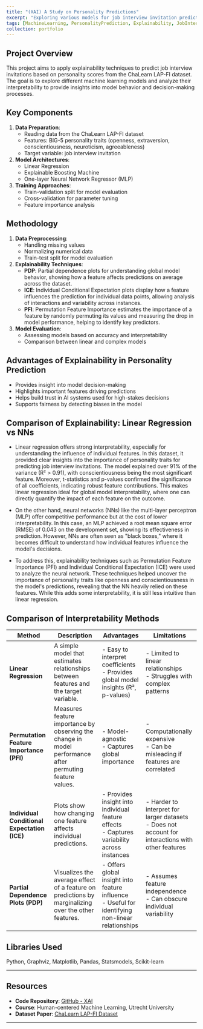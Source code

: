 ```yaml
---
title: "(XAI) A Study on Personality Predictions"
excerpt: "Exploring various models for job interview invitation predictions using explainability techniques"
tags: [MachineLearning, PersonalityPrediction, Explainability, JobInterviews, LinearModels, XGBoost, DataProcessing, ModelInterpretation]
collection: portfolio
---
```



## Project Overview

This project aims to apply explainability techniques to predict job interview invitations based on personality scores from the ChaLearn LAP-FI dataset. The goal is to explore different machine learning models and analyze their interpretability to provide insights into model behavior and decision-making processes.

## Key Components
1. **Data Preparation**:
   - Reading data from the ChaLearn LAP-FI dataset
   - Features: BIG-5 personality traits (openness, extraversion, conscientiousness, neuroticism, agreeableness)
   - Target variable: job interview invitation
2. **Model Architectures**:
   - Linear Regression
   - Explainable Boosting Machine
   - One-layer Neural Network Regressor (MLP)
3. **Training Approaches**:
   - Train-validation split for model evaluation
   - Cross-validation for parameter tuning
   - Feature importance analysis

## Methodology
1. **Data Preprocessing**:
   - Handling missing values
   - Normalizing numerical data
   - Train-test split for model evaluation
2. **Explainability Techniques**:
   - **PDP**: Partial dependence plots for understanding global model behavior, showing how a feature affects predictions on average across the dataset.
   - **ICE**: Individual Conditional Expectation plots display how a feature influences the prediction for individual data points, allowing analysis of interactions and variability across instances.
   - **PFI**: Permutation Feature Importance estimates the importance of a feature by randomly permuting its values and measuring the drop in model performance, helping to identify key predictors.
3. **Model Evaluation**:
   - Assessing models based on accuracy and interpretability
   - Comparison between linear and complex models

## Advantages of Explainability in Personality Prediction
- Provides insight into model decision-making
- Highlights important features driving predictions
- Helps build trust in AI systems used for high-stakes decisions
- Supports fairness by detecting biases in the model

## Comparison of Explainability: Linear Regression vs NNs
- Linear regression offers strong interpretability, especially for understanding the influence of individual features. In this dataset, it provided clear insights into the importance of personality traits for predicting job interview invitations. The model explained over 91% of the variance (R² > 0.91), with conscientiousness being the most significant feature. Moreover, t-statistics and p-values confirmed the significance of all coefficients, indicating robust feature contributions. This makes linear regression ideal for global model interpretability, where one can directly quantify the impact of each feature on the outcome.

- On the other hand, neural networks (NNs) like the multi-layer perceptron (MLP) offer competitive performance but at the cost of lower interpretability. In this case, an MLP achieved a root mean square error (RMSE) of 0.043 on the development set, showing its effectiveness in prediction. However, NNs are often seen as "black boxes," where it becomes difficult to understand how individual features influence the model's decisions.

- To address this, explainability techniques such as Permutation Feature Importance (PFI) and Individual Conditional Expectation (ICE) were used to analyze the neural network. These techniques helped uncover the importance of personality traits like openness and conscientiousness in the model's predictions, revealing that the NN heavily relied on these features. While this adds some interpretability, it is still less intuitive than linear regression.

## Comparison of Interpretability Methods

| **Method**                        | **Description**                                                                 | **Advantages**                                                                                             | **Limitations**                                                                 |
|------------------------------------|---------------------------------------------------------------------------------|-------------------------------------------------------------------------------------------------------------|---------------------------------------------------------------------------------|
| **Linear Regression**              | A simple model that estimates relationships between features and the target variable.                          | - Easy to interpret coefficients <br> - Provides global model insights (R², p-values)                      | - Limited to linear relationships <br> - Struggles with complex patterns        |
| **Permutation Feature Importance (PFI)** | Measures feature importance by observing the change in model performance after permuting feature values.        | - Model-agnostic <br> - Captures global importance                                                           | - Computationally expensive <br> - Can be misleading if features are correlated |
| **Individual Conditional Expectation (ICE)** | Plots show how changing one feature affects individual predictions.                                              | - Provides insight into individual feature effects <br> - Captures variability across instances              | - Harder to interpret for larger datasets <br> - Does not account for interactions with other features |
| **Partial Dependence Plots (PDP)** | Visualizes the average effect of a feature on predictions by marginalizing over the other features.              | - Offers global insight into feature influence <br> - Useful for identifying non-linear relationships        | - Assumes feature independence <br> - Can obscure individual variability       |

## Libraries Used
Python, Graphviz, Matplotlib, Pandas, Statsmodels, Scikit-learn

---
## Resources
- **Code Repository**: [GitHub - XAI](https://github.com/RiccardoCampanella/XAI)
- **Course**:  Human-centered Machine Learning, Utrecht University
- **Dataset Paper**: [ChaLearn LAP-FI Dataset](https://ieeexplore.ieee.org/abstract/document/7966041)
---